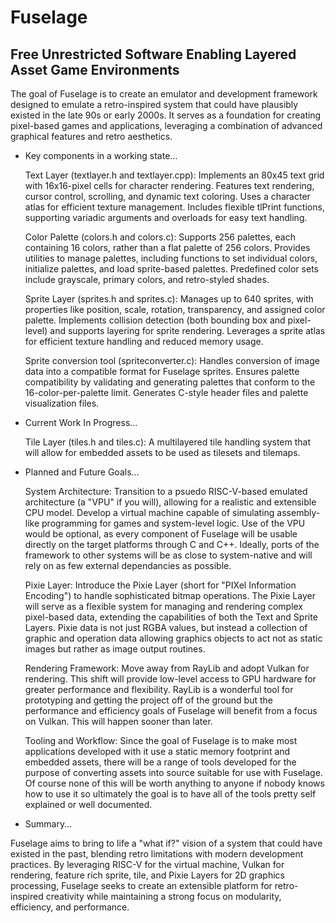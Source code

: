 # Fuselage

Free Unrestricted Software Enabling Layered Asset Game Environments
-------------------------------------------------------------------

The goal of Fuselage is to create an emulator and development framework designed to emulate a retro-inspired system that could have plausibly existed in the late 90s or early 2000s. It serves as a foundation for creating pixel-based games and applications, leveraging a combination of advanced graphical features and retro aesthetics.

- Key components in a working state...

    Text Layer (textlayer.h and textlayer.cpp):
        Implements an 80x45 text grid with 16x16-pixel cells for character rendering. Features text rendering, cursor control, scrolling, and dynamic text coloring. Uses a character atlas for efficient texture management. Includes flexible tlPrint functions, supporting variadic arguments and overloads for easy text handling.

    Color Palette (colors.h and colors.c):
        Supports 256 palettes, each containing 16 colors, rather than a flat palette of 256 colors. Provides utilities to manage palettes, including functions to set individual colors, initialize palettes, and load sprite-based palettes. Predefined color sets include grayscale, primary colors, and retro-styled shades.

    Sprite Layer (sprites.h and sprites.c):
        Manages up to 640 sprites, with properties like position, scale, rotation, transparency, and assigned color palette. Implements collision detection (both bounding box and pixel-level) and supports layering for sprite rendering. Leverages a sprite atlas for efficient texture handling and reduced memory usage.

    Sprite conversion tool (spriteconverter.c):
        Handles conversion of image data into a compatible format for Fuselage sprites. Ensures palette compatibility by validating and generating palettes that conform to the 16-color-per-palette limit. Generates C-style header files and palette visualization files.
- Current Work In Progress...

    Tile Layer (tiles.h and tiles.c):
        A multilayered tile handling system that will allow for embedded assets to be used as tilesets and tilemaps.

- Planned and Future Goals...

    System Architecture:
        Transition to a psuedo RISC-V-based emulated architecture (a "VPU" if you will), allowing for a realistic and extensible CPU model. Develop a virtual machine capable of simulating assembly-like programming for games and system-level logic. Use of the VPU would be optional, as every component of Fuselage will be usable directly on the target platforms through C and C++. Ideally, ports of the framework to other systems will be as close to system-native and will rely on as few external dependancies as possible.

    Pixie Layer:
        Introduce the Pixie Layer (short for "PIXel Information Encoding") to handle sophisticated bitmap operations. The Pixie Layer will serve as a flexible system for managing and rendering complex pixel-based data, extending the capabilities of both the Text and Sprite Layers. Pixie data is not just RGBA values, but instead a collection of graphic and operation data allowing graphics objects to act not as static images but rather as image output routines. 

    Rendering Framework:
        Move away from RayLib and adopt Vulkan for rendering. This shift will provide low-level access to GPU hardware for greater performance and flexibility. RayLib is a wonderful tool for prototyping and getting the project off of the ground but the performance and efficiency goals of Fuselage will benefit from a focus on Vulkan. This will happen sooner than later.

    Tooling and Workflow:
        Since the goal of Fuselage is to make most applications developed with it use a static memory footprint and embedded assets, there will be a range of tools developed for the purpose of converting assets into source suitable for use with Fuselage. Of course none of this will be worth anything to anyone if nobody knows how to use it so ultimately the goal is to have all of the tools pretty self explained or well documented.

- Summary...
  
Fuselage aims to bring to life a "what if?" vision of a system that could have existed in the past, blending retro limitations with modern development practices. By leveraging RISC-V for the virtual machine, Vulkan for rendering, feature rich sprite, tile, and Pixie Layers for 2D graphics processing, Fuselage seeks to create an extensible platform for retro-inspired creativity while maintaining a strong focus on modularity, efficiency, and performance.
